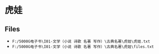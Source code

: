 # 虎娃

## Files

- `F:/5000G电子书\I01-文学（小说 诗歌 名著 写作）\古典名著\虎娃\虎娃.txt`
- `F:/5000G电子书\I01-文学（小说 诗歌 名著 写作）\古典名著\虎娃\files.txt`

